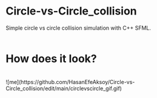 # Circle-vs-Circle_collision
Simple circle vs circle collision simulation with C++ SFML.
<br>
<br>
<h1>How does it look?</h1>
<br>
![me](https://github.com/HasanEfeAksoy/Circle-vs-Circle_collision/edit/main/circlevscircle_gif.gif)

